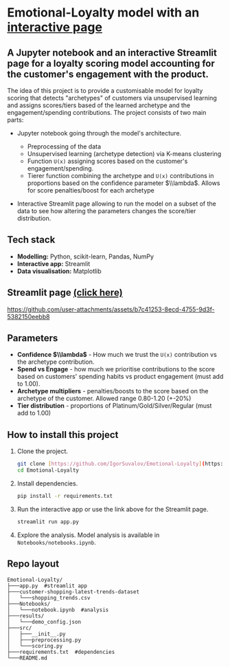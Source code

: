 # Emotional-Loyalty model with an [interactive page](https://igorshuv-emotional-loyalty.streamlit.app/) 

## A Jupyter notebook and an interactive Streamlit page for a loyalty scoring model accounting for the customer's engagement with the product. 

The idea of this project is to provide a customisable model for loyalty scoring that detects "archetypes" of customers via unsupervised learning and assigns scores/tiers based of the learned archetype and the engagement/spending contributions. The project consists of two main parts:

* Jupyter notebook going through the model's architecture.
  * Preprocessing of the data
  * Unsupervised learning (archetype detection) via K-means clustering
  * Function `U(x)` assigning scores based on the customer's engagement/spending. 
  * Tierer function combining the archetype and `U(x)` contributions in proportions based on the confidence parameter $\\lambda$. Allows for score penalties/boost for each archetype

* Interactive Streamlit page allowing to run the model on a subset of the data to see how altering the parameters changes the score/tier distribution. 

## Tech stack
* **Modelling:** Python, scikit-learn, Pandas, NumPy
* **Interactive app:** Streamlit
* **Data visualisation:** Matplotlib

## Streamlit page [(click here)](https://igorshuv-emotional-loyalty.streamlit.app/) 

https://github.com/user-attachments/assets/b7c41253-8ecd-4755-9d3f-5382150eebb8

## Parameters
* **Confidence $\\lambda$** - How much we trust the `U(x)` contribution vs the archetype contribution. 
* **Spend vs Engage** - how much we prioritise contributions to the score based on customers' spending habits vs product engagement (must add to 1.00).
* **Archetype multipliers** - penalties/boosts to the score based on the archetype of the customer. Allowed range 0.80-1.20 (+-20%)
* **Tier distribution** - proportions of Platinum/Gold/Silver/Regular (must add to 1.00)

## How to install this project

1.  Clone the project.
    ```bash
    git clone [https://github.com/IgorSuvalov/Emotional-Loyalty](https://github.com/IgorSuvalov/Emotional-Loyalty)
    cd Emotional-Loyalty
    ```
2.  Install dependencies.
    ```bash
    pip install -r requirements.txt
    ```
3.  Run the interactive app or use the link above for the Streamlit page.
    ```bash
    streamlit run app.py
    ```
4.  Explore the analysis.
    Model analysis is available in `Notebooks/notebooks.ipynb`.

## Repo layout

```
Emotional-Loyalty/
├───app.py  #streamlit app
├───customer-shopping-latest-trends-dataset
│   └───shopping_trends.csv
├───Notebooks/
│   └───notebook.ipynb  #analysis
├───results/
│   └───demo_config.json
├───src/
│   ├───__init__.py
│   ├───preprocessing.py
│   └───scoring.py
├───requirements.txt  #dependencies 
└───README.md


```
